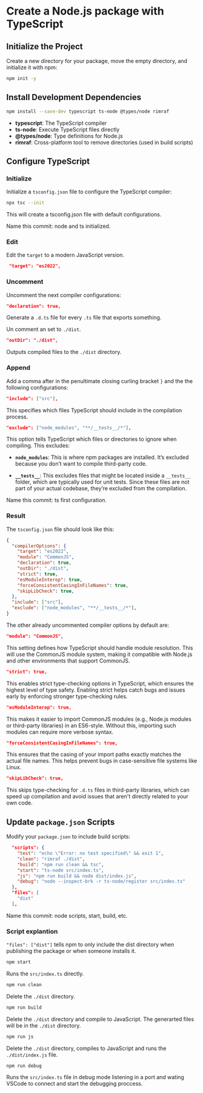 
# Create a Node.js package with TypeScript




## Initialize the Project

Create a new directory for your package, move the empty directory, and initialize it with npm:

```bash
npm init -y
```




## Install Development Dependencies

```bash
npm install --save-dev typescript ts-node @types/node rimraf
```

- **typescript**: The TypeScript compiler
- **ts-node**: Execute TypeScript files directly
- **@types/node**: Type definitions for Node.js
- **rimraf**: Cross-platform tool to remove directories (used in build scripts)




## Configure TypeScript

### Initialize

Initialize a `tsconfig.json` file to configure the TypeScript compiler:

```bash
npx tsc --init
```

This will create a tsconfig.json file with default configurations. 

Name this commit: node and ts initialized.

### Edit

Edit the `target` to a modern JavaScript version.

```json
 "target": "es2022",
```

### Uncomment

Uncomment the next compiler configurations:

```json
"declaration": true,
```

Generate a `.d.ts` file for every `.ts` file that exports something.

Un comment an set to `./dist`.

```json
"outDir": "./dist",
```

Outputs compiled files to the `./dist` directory.

### Append

Add a comma after in the penultimate closing curling bracket `}` and the the following configurations:

```json
"include": ["src"],
```

This specifies which files TypeScript should include in the compilation process.

```json
"exclude": ["node_modules", "**/__tests__/*"],
```

This option tells TypeScript which files or directories to ignore when compiling. This excludes:

* **`node_modules`**: This is where npm packages are installed. It’s excluded because you don’t want to compile third-party code.

* **`__tests__`**: This excludes files that might be located inside a `__tests__` folder, which are typically used for unit tests. Since these files are not part of your actual codebase, they’re excluded from the compilation.

Name this commit: ts first configuration.

### Result

The `tsconfig.json` file should look like this:

```json
{
  "compilerOptions": {
    "target": "es2022", 
    "module": "CommonJS",
    "declaration": true,
    "outDir": "./dist",
    "strict": true,
    "esModuleInterop": true,
    "forceConsistentCasingInFileNames": true,
    "skipLibCheck": true,
  },
  "include": ["src"],
  "exclude": ["node_modules", "**/__tests__/*"],
}
```

The other already uncommented compiler options by default are:

```json
"module": "CommonJS",
```

This setting defines how TypeScript should handle module resolution.
This will use the CommonJS module system, making it compatible with Node.js and other environments that support CommonJS.

```json
"strict": true,
```

This enables strict type-checking options in TypeScript, which ensures the highest level of type safety. Enabling strict helps catch bugs and issues early by enforcing stronger type-checking rules.

```json
"esModuleInterop": true,
```

This makes it easier to import CommonJS modules (e.g., Node.js modules or third-party libraries) in an ES6-style. Without this, importing such modules can require more verbose syntax.

```json
"forceConsistentCasingInFileNames": true,
```

This ensures that the casing of your import paths exactly matches the actual file names. This helps prevent bugs in case-sensitive file systems like Linux.

```json
"skipLibCheck": true,
```

This skips type-checking for `.d.ts` files in third-party libraries, which can speed up compilation and avoid issues that aren't directly related to your own code.




## Update `package.json` Scripts

Modify your `package.json` to include build scripts:

```json
  "scripts": {
    "test": "echo \"Error: no test specified\" && exit 1",
    "clean": "rimraf ./dist",
    "build": "npm run clean && tsc",
    "start": "ts-node src/index.ts",
    "js": "npm run build && node dist/index.js",
    "debug": "node --inspect-brk -r ts-node/register src/index.ts"
  },
  "files": [
    "dist"
  ],
```

Name this commit: node scripts, start, build, etc.

### Script explantion

`"files": ["dist"]` tells npm to only include the dist directory when publishing the package or when someone installs it.

```bash
npm start
```

Runs the `src/index.ts` directly.

```bash
npm run clean
```

Delete the `./dist` directory.

```bash
npm run build
```

Delete the `./dist` directory and compile to JavaScript. The generarted files will be in the `./dist` directory.

```bash
npm run js
```

Delete the `./dist` directory, compiles to JavaScript and runs the `./dist/index.js` file.

```bash
npm run debug
```

Runs the `src/index.ts` file in debug mode listening in a port and wating VSCode to connect and start the debugging proccess.
